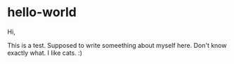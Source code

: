 # hello-world

Hi,

This is a test. Supposed to write someething about myself here. 
Don't know exactly what. I like cats. :)

